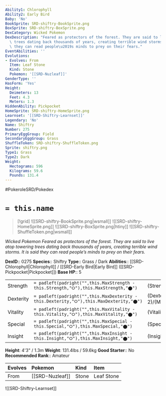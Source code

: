```yaml
---
Ability1: Chlorophyll
Ability2: Early Bird
Baby: 'No'
BookSprite: SRD-shiftry-BookSprite.png
BoxSprite: SRD-shiftry-BoxSprite.png
DexCategory: Wicked Pokemon
DexDescription: "Feared as protectors of the forest. They are said to live atop towering\
  \ trees dating back thousands of years, creating terrible wind storms. It is said\
  \ they can read people\u2019s minds to prey on their fears."
EventAbilities: ''
Evolutions:
- Evolves: From
  Item: Leaf Stone
  Kind: Stone
  Pokemon: '[[SRD-Nuzleaf]]'
GenderType: ''
HasForm: 'Yes'
Height:
  Deimeters: 13
  Feet: 4.3
  Meters: 1.3
HiddenAbility: Pickpocket
HomeSprite: SRD-shiftry-HomeSprite.png
Learnset: '[[SRD-Shiftry-Learnset]]'
Legendary: 'No'
Name: Shiftry
Number: 275
PrimaryEggGroup: Field
SecondaryEggGroup: Grass
ShuffleToken: SRD-shiftry-ShuffleToken.png
Sprite: shiftry.png
Type1: Grass
Type2: Dark
Weight:
  Hectograms: 596
  Kilograms: 59.6
  Pounds: 131.4
---
```


#PokeroleSRD/Pokedex

# `= this.name`

> [!grid]
> ![[SRD-shiftry-BookSprite.png|wsmall]]
> ![[SRD-shiftry-HomeSprite.png]]
> ![[SRD-shiftry-BoxSprite.png|htiny]]
> ![[SRD-shiftry-ShuffleToken.png|wsmall]]


*Wicked Pokemon*
*Feared as protectors of the forest. They are said to live atop towering trees dating back thousands of years, creating terrible wind storms. It is said they can read people’s minds to prey on their fears.*

**DexID**:: 0275
**Species**:: Shiftry
**Type**:: Grass / Dark
**Abilities**:: [[SRD-Chlorophyll|Chlorophyll]] / [[SRD-Early Bird|Early Bird]] ([[SRD-Pickpocket|Pickpocket]])
**Base HP**:: 5

|           |                                                                                        |                                          |
| --------- | -------------------------------------------------------------------------------------- | ---------------------------------------- |
| Strength  | `= padleft(padright("",this.MaxStrength - this.Strength,"⭘"),this.MaxStrength,"⬤")`    | (Strength::3)/(MaxStrength::6)   |
| Dexterity | `= padleft(padright("",this.MaxDexterity - this.Dexterity,"⭘"),this.MaxDexterity,"⬤")` | (Dexterity:: 2)/(MaxDexterity::5) |
| Vitality  | `= padleft(padright("",this.MaxVitality - this.Vitality,"⭘"),this.MaxVitality,"⬤")`    | (Vitality::2)/(MaxVitality::4)   |
| Special   | `= padleft(padright("",this.MaxSpecial - this.Special,"⭘"),this.MaxSpecial,"⬤")`       | (Special::2)/(MaxSpecial::5)     |
| Insight   | `= padleft(padright("",this.MaxInsight - this.Insight,"⭘"),this.MaxInsight,"⬤")`       | (Insight::2)/(MaxInsight::4)     |

**Height**: 4'3" / 1.3m
**Weight**: 131.4lbs / 59.6kg
**Good Starter**:: No
**Recommended Rank**:: Amateur

| Evolves   | Pokemon         | Kind   | Item       |
|:----------|:----------------|:-------|:-----------|
| From      | [[SRD-Nuzleaf]] | Stone  | Leaf Stone |

![[SRD-Shiftry-Learnset]]